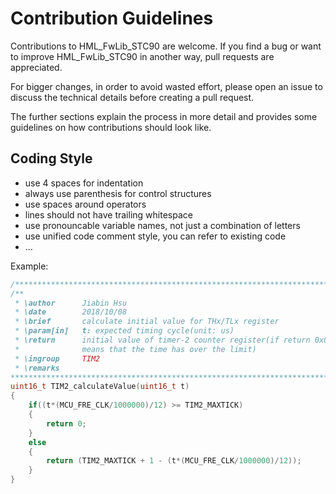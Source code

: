 Contribution Guidelines
=======================

Contributions to HML_FwLib_STC90 are welcome. If you find a bug or want to improve HML_FwLib_STC90 in another way, pull requests are appreciated.

For bigger changes, in order to avoid wasted effort, please open an issue to discuss the technical details before creating a pull request.

The further sections explain the process in more detail and provides some guidelines on how contributions should look like.


Coding Style
------------

* use 4 spaces for indentation
* always use parenthesis for control structures
* use spaces around operators
* lines should not have trailing whitespace
* use pronouncable variable names, not just a combination of letters
* use unified code comment style, you can refer to existing code
* ...

Example:

```c
/*****************************************************************************/
/** 
 * \author      Jiabin Hsu
 * \date        2018/10/08
 * \brief       calculate initial value for THx/TLx register
 * \param[in]   t: expected timing cycle(unit: us)
 * \return      initial value of timer-2 counter register(if return 0x0000, it 
 *              means that the time has over the limit)
 * \ingroup     TIM2
 * \remarks     
******************************************************************************/
uint16_t TIM2_calculateValue(uint16_t t)
{
    if((t*(MCU_FRE_CLK/1000000)/12) >= TIM2_MAXTICK)
    {
        return 0;
    }
    else
    {
        return (TIM2_MAXTICK + 1 - (t*(MCU_FRE_CLK/1000000)/12));
    }
}
```
